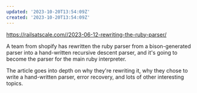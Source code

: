 ```yaml
---
updated: '2023-10-20T13:54:09Z'
created: '2023-10-20T13:54:09Z'
---
```

https://railsatscale.com//2023-06-12-rewriting-the-ruby-parser/

A team from shopify has rewritten the ruby parser from a bison-generated parser into a hand-written recursive descent parser, and it's going to become the parser for the main ruby interpreter.

The article goes into depth on why they're rewriting it, why they chose to write a hand-written parser, error recovery, and lots of other interesting topics.
